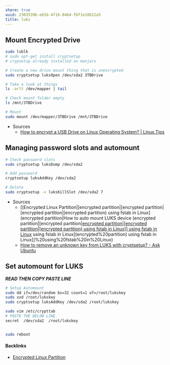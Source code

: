 ```yaml
---
share: true
uuid: 23035396-e01b-4f16-8464-fbf1e18b12a5
title: luks
---
```

## Mount Encrypted Drive

``` bash
sudo lsblk
# sudo apt-get install cryptsetup
# crypsetup already installed on manjaro

# Create a new drive mount thing that is unencrypted
sudo cryptsetup luksOpen /dev/sda2 3TBDrive

# Take a look at things
ls -arlt /dev/mapper | tail

# Check mount folder empty
ls /mnt/3TBDrive

# Mount
sudo mount /dev/mapper/3TBDrive /mnt/3TBDrive
```   

* Sources
  * [How to encrypt a USB Drive on Linux Operating System? | Linux.Tips](https://linux.tips/tutorials/how-to-encrypt-a-usb-drive-on-linux-operating-system)

## Managing password slots and automount

``` bash
# Check password slots
sudo cryptsetup luksDump /dev/sda2

# Add password
cryptsetup luksAddKey /dev/sda2

# Delete
sudo cryptsetup -v luksKillSlot /dev/sda2 7
```

* Sources
  * [[Encrypted Linux Partition|[encrypted partition|[encrypted partition|[encrypted partition|[encrypted partition) using fstab in Linux](encrypted partition|How to auto mount LUKS device (encrypted partition|[encrypted partition|[encrypted partition|[encrypted partition|[encrypted partition) using fstab in Linux]] using fstab in Linux](encrypted%20partition) using fstab in Linux](encrypted%20partition) using fstab in Linux]]%20using%20fstab%20in%20Linux)
  * [How to remove an unknown key from LUKS with cryptsetup? - Ask Ubuntu](https://askubuntu.com/questions/1125246/how-to-remove-an-unknown-key-from-luks-with-cryptsetup)

## Set automount for LUKS

***READ THEN COPY PASTE LINE***

``` bash
# Setup Automount
sudo dd if=/dev/random bs=32 count=1 of=/root/lukskey
sudo xxd /root/lukskey
sudo cryptsetup luksAddKey /dev/sda2 /root/lukskey

sudo vim /etc/crypttab
# PASTE THE BELOW LINE
secret  /dev/sda2  /root/lukskey


sudo reboot
```

#### Backlinks

* [Encrypted Linux Partition](/32a35eff-5ce5-4473-9f5f-04083c5dc5da)